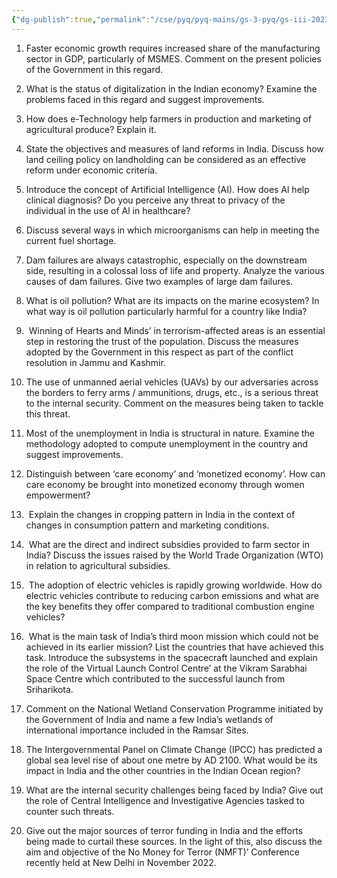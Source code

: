 ```yaml
---
{"dg-publish":true,"permalink":"/cse/pyq/pyq-mains/gs-3-pyq/gs-iii-2023/"}
---
```




1. Faster economic growth requires increased share of the manufacturing sector in GDP, particularly of MSMES. Comment on the present policies of the Government in this regard.

2. What is the status of digitalization in the Indian economy? Examine the problems faced in this regard and suggest improvements.

3. How does e-Technology help farmers in production and marketing of agricultural produce? Explain it.

4. State the objectives and measures of land reforms in India. Discuss how land ceiling policy on landholding can be considered as an effective reform under economic criteria.

5. Introduce the concept of Artificial Intelligence (AI). How does Al help clinical diagnosis? Do you perceive any threat to privacy of the individual in the use of Al in healthcare?

6. Discuss several ways in which microorganisms can help in meeting the current fuel shortage.

7. Dam failures are always catastrophic, especially on the downstream side, resulting in a colossal loss of life and property. Analyze the various causes of dam failures. Give two examples of large dam failures.

8. What is oil pollution? What are its impacts on the marine ecosystem? In what way is oil pollution particularly harmful for a country like India?

9.  Winning of Hearts and Minds’ in terrorism-affected areas is an essential step in restoring the trust of the population. Discuss the measures adopted by the Government in this respect as part of the conflict resolution in Jammu and Kashmir.

10. The use of unmanned aerial vehicles (UAVs) by our adversaries across the borders to ferry arms / ammunitions, drugs, etc., is a serious threat to the internal security. Comment on the measures being taken to tackle this threat.

11. Most of the unemployment in India is structural in nature. Examine the methodology adopted to compute unemployment in the country and suggest improvements.

12. Distinguish between ‘care economy’ and ‘monetized economy’. How can care economy be brought into monetized economy through women empowerment?

13.  Explain the changes in cropping pattern in India in the context of changes in consumption pattern and marketing conditions.

14.  What are the direct and indirect subsidies provided to farm sector in India? Discuss the issues raised by the World Trade Organization (WTO) in relation to agricultural subsidies.

15.  The adoption of electric vehicles is rapidly growing worldwide. How do electric vehicles contribute to reducing carbon emissions and what are the key benefits they offer compared to traditional combustion engine vehicles?

16.  What is the main task of India’s third moon mission which could not be achieved in its earlier mission? List the countries that have achieved this task. Introduce the subsystems in the spacecraft launched and explain the role of the Virtual Launch Control Centre’ at the Vikram Sarabhai Space Centre which contributed to the successful launch from Sriharikota.

17. Comment on the National Wetland Conservation Programme initiated by the Government of India and name a few India’s wetlands of international importance included in the Ramsar Sites.

18. The Intergovernmental Panel on Climate Change (IPCC) has predicted a global sea level rise of about one metre by AD 2100. What would be its impact in India and the other countries in the Indian Ocean region?

19. What are the internal security challenges being faced by India? Give out the role of Central Intelligence and Investigative Agencies tasked to counter such threats.

20. Give out the major sources of terror funding in India and the efforts being made to curtail these sources. In the light of this, also discuss the aim and objective of the No Money for Terror (NMFT)’ Conference recently held at New Delhi in November 2022.